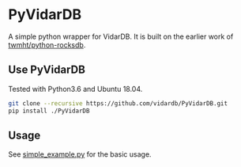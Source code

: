 # PyVidarDB

A simple python wrapper for VidarDB. It is built on the earlier work
of [twmht/python-rocksdb](https://github.com/twmht/python-rocksdb/tree/pybind11).

## Use PyVidarDB

Tested with Python3.6 and Ubuntu 18.04.

```bash
git clone --recursive https://github.com/vidardb/PyVidarDB.git
pip install ./PyVidarDB
```

## Usage

See [simple_example.py](examples/simple_example.py) for the basic usage.
